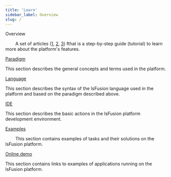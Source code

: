 ```yaml
---
title: 'Learn'
sidebar_label: Overview
slug: /
---
```


Overview

        A set of articles ([1](https://habr.com/ru/company/lsfusion/blog/458376/), [2](https://habr.com/ru/company/lsfusion/blog/460141/), [3](https://habr.com/ru/company/lsfusion/blog/460887/)) fthat is a step-by-step guide (tutorial) to learn more about the platform's features.

[Paradigm](Paradigm.md)

This section describes the general concepts and terms used in the platform.

[Language](Language.md)

This section describes the syntax of the lsFusion language used in the platform and based on the paradigm described above.

[IDE](IDE.md)

This section describes the basic actions in the lsFusion platform development environment.

[Examples](Examples.md)

        This section contains examples of tasks and their solutions on the lsFusion platform.

[Online demo](Online_demo.md)

This section contains links to examples of applications running on the lsFusion platform.
